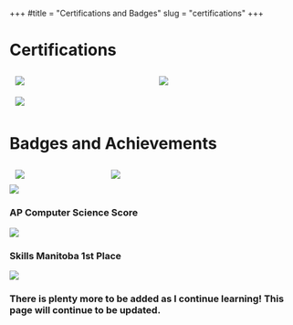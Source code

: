 +++
#title = "Certifications and Badges"
slug = "certifications"
+++


# Certifications

<style>
.flex-container {
  display: flex;
  flex-direction: row;
  flex-wrap: wrap;
  justify-content: center;
  align-items: flex-start;
  align-content: center;
}

.flex-items {
  display: block;
  flex-grow: 0;
  flex-shrink: 1;
  flex-basis: auto;
  align-self: auto;
  order: 0;
  flex: 33%;
  padding: 2%;
}

.flex-badges {
  display: block;
  flex-grow: 0;
  flex-shrink: 1;
  flex-basis: auto;
  align-self: auto;
  order: 0;
  flex: 23%;
  padding: 2%;
}

.flex-badges-tryhackme {
  display: block;
  flex-grow: 0;
  flex-shrink: 1;
  flex-basis: auto;
  align-self: center;
  order: 0;
  flex: 23%;
  padding: 2%;
}


@media (max-width: 750px) {
  .flex-container {
    flex-direction: column;
    flex: 50%;
  }
}
</style>

<div class="flex-container">
   <div class="flex-items"><a href="https://www.credly.com/badges/aadd97e4-43c9-42df-a208-e9ec93c12ba8"><img src="/images/CompTIA_A_2Bce.png"></a></div>
   <div class="flex-items"><a href="https://www.credly.com/badges/a3cd2aa1-8c7a-4ca6-b07c-c0f8db25e8ed"><img src="/images/AzureFundamentals.png"></a></div>
   <div class="flex-items"><a href="https://www.credly.com/badges/b6c6f796-d446-4be7-9bd9-1688799852d8"><img src="/images/AcademyArchitecting.png"></a></div>
</div>

# Badges and Achievements

<div class="flex-container">
   <div class="flex-badges"><a href="https://academy.hackthebox.com/achievement/badge/af593ca3-c408-11ed-acfc-bea50ffe6cb4"><img src="/images/your-request-is-my-demand.png"></a></div>
   <div class="flex-badges"><a href="https://academy.hackthebox.com/achievement/badge/b1f710d1-c408-11ed-acfc-bea50ffe6cb4"><img src="/images/playing-with-the-mess.png"></a></div>
   <div class="flex-badges-tryhackme"><script src="https://tryhackme.com/badge/51642"></script></div>
</div>

<img src="/images/HTBTranscript.png">

### AP Computer Science Score
<img src="/images/APCompSci.png">

### Skills Manitoba 1st Place
<img src="/images/SkillsManitoba1stPlace.png">

### There is plenty more to be added as I continue learning! This page will continue to be updated.